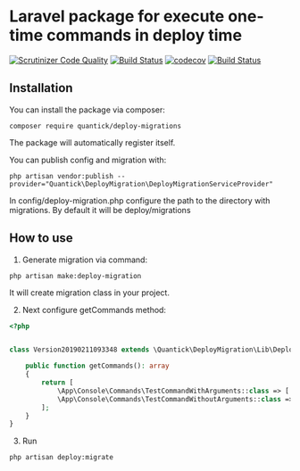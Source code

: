# Laravel package for execute one-time commands in deploy time
[![Scrutinizer Code Quality](https://scrutinizer-ci.com/g/drumser/deploy-migrations/badges/quality-score.png?b=master)](https://scrutinizer-ci.com/g/drumser/deploy-migrations/?branch=master)
[![Build Status](https://scrutinizer-ci.com/g/drumser/deploy-migrations/badges/build.png?b=master)](https://scrutinizer-ci.com/g/drumser/deploy-migrations/build-status/master)
[![codecov](https://codecov.io/gh/drumser/deploy-migrations/branch/master/graph/badge.svg)](https://codecov.io/gh/drumser/deploy-migrations)
[![Build Status](https://travis-ci.org/drumser/deploy-migrations.svg?branch=master)](https://travis-ci.org/drumser/deploy-migrations)

## Installation
You can install the package via composer:

```
composer require quantick/deploy-migrations
```

The package will automatically register itself.

You can publish config and migration with:

```
php artisan vendor:publish --provider="Quantick\DeployMigration\DeployMigrationServiceProvider"
```

In config/deploy-migration.php сonfigure the path to the directory with migrations.
By default it will be deploy/migrations

## How to use
1. Generate migration via command:
```
php artisan make:deploy-migration
```
It will create migration class in your project.

2. Next configure getCommands method:
```php
<?php


class Version20190211093348 extends \Quantick\DeployMigration\Lib\DeployMigration {

    public function getCommands(): array
    {
        return [
            \App\Console\Commands\TestCommandWithArguments::class => ['arg' => 'value', '--option' => true],
            \App\Console\Commands\TestCommandWithoutArguments::class => [],
        ];
    }
}
```

3. Run
```
php artisan deploy:migrate
```